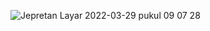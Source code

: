 ![Jepretan Layar 2022-03-29 pukul 09 07 28](https://user-images.githubusercontent.com/89895859/160518364-77650902-ea3e-422e-b26f-b4b6d5a7a841.png)
